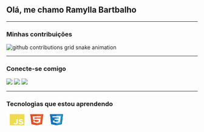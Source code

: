 ## Olá, me chamo Ramylla Bartbalho

---

### Minhas contribuições

<picture>
  <source media="(prefers-color-scheme: dark)" srcset="https://raw.githubusercontent.com/ramyllaluiza/ramyllaluiza/output/github-snake-dark.svg">
  <source media="(prefers-color-scheme: light)" srcset="https://raw.githubusercontent.com/ramyllaluiza/ramyllaluiza/output/github-snake.svg">
  <img alt="github contributions grid snake animation" src="https://raw.githubusercontent.com/ramyllaluiza/ramyllaluiza/output/github-snake.svg">
</picture>

---

### Conecte-se comigo

<div style="display: inline_block">
  <a href="[Link do seu LinkedIn]" target="_blank"><img src="https://img.shields.io/badge/-LinkedIn-%230077B5?style=for-the-badge&logo=linkedin&logoColor=white"></a> 
  <a href="[Link do seu Instagram]" target="_blank"><img src="https://img.shields.io/badge/-Instagram-%23E4405F?style=for-the-badge&logo=instagram&logoColor=white"></a>
  <a href = "mailto:[seu-email]@gmail.com"><img src="https://img.shields.io/badge/-Gmail-%23333?style=for-the-badge&logo=gmail&logoColor=white"></a>
</div>

---

### Tecnologias que estou aprendendo

<div style="display: inline_block">
  <img align="center" alt="Js" height="30" width="40" src="https://raw.githubusercontent.com/devicons/devicon/master/icons/javascript/javascript-plain.svg">
  <img align="center" alt="HTML" height="30" width="40" src="https://raw.githubusercontent.com/devicons/devicon/master/icons/html5/html5-original.svg">
  <img align="center" alt="CSS" height="30" width="40" src="https://raw.githubusercontent.com/devicons/devicon/master/icons/css3/css3-original.svg">
  </div>

